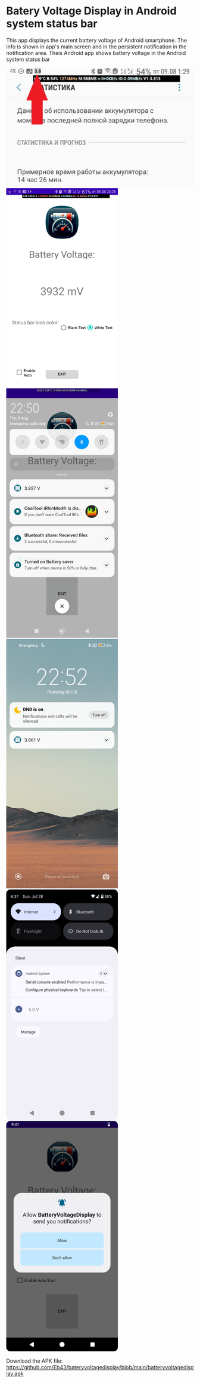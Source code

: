 # Batery Voltage Display in Android system status bar
This app displays the current battery voltage of Android smartphone. The info is shown in app's main screen and in the persistent notification in the notification area. Theis Android app shows battery voltage in the Android system status bar
<div>
  <img alt="android battery voltage display" src="https://raw.githubusercontent.com/Eb43/bateryvoltagedisplay/main/battery-voltage-display-status-bar.jpg" style="width: 590px; height: 320px; object-fit: cover; object-position: 1% 1%"/>

<img alt="android battery voltage display" src="https://raw.githubusercontent.com/Eb43/bateryvoltagedisplay/main/Main%20screen%20of%20battery%20voltage.png.jpg" style="width:300px;"/>
  <img alt="android battery voltage display" src="https://raw.githubusercontent.com/Eb43/bateryvoltagedisplay/main/notification-shade.jpg" style="width:300px;"/>
  <img alt="android battery voltage display" src="https://raw.githubusercontent.com/Eb43/bateryvoltagedisplay/main/lockscreen.jpg" style="width:300px;"/>
<img alt="android battery voltage display" src="https://raw.githubusercontent.com/Eb43/bateryvoltagedisplay/main/Notification%20with%20battery%20voltage.png" style="width:300px;"/>
<img alt="android battery voltage display" src="https://raw.githubusercontent.com/Eb43/bateryvoltagedisplay/main/request%20for%20displaying%20voltage%20in%20Android%20notification%20area.png" style="width:300px;"/>
</div>

Download the APK file:
https://github.com/Eb43/bateryvoltagedisplay/blob/main/batteryvoltagedisplay.apk
